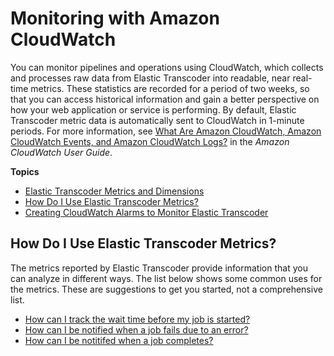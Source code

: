 # Monitoring with Amazon CloudWatch<a name="monitoring-cloudwatch"></a>

You can monitor pipelines and operations using CloudWatch, which collects and processes raw data from Elastic Transcoder into readable, near real\-time metrics\. These statistics are recorded for a period of two weeks, so that you can access historical information and gain a better perspective on how your web application or service is performing\. By default, Elastic Transcoder metric data is automatically sent to CloudWatch in 1\-minute periods\. For more information, see [What Are Amazon CloudWatch, Amazon CloudWatch Events, and Amazon CloudWatch Logs?](http://docs.aws.amazon.com/AmazonCloudWatch/latest/DeveloperGuide/WhatIsCloudWatch.html) in the *Amazon CloudWatch User Guide*\.

**Topics**
+ [Elastic Transcoder Metrics and Dimensions](metrics-dimensions.md)
+ [How Do I Use Elastic Transcoder Metrics?](#how-to-use-metrics)
+ [Creating CloudWatch Alarms to Monitor Elastic Transcoder](creating-alarms.md)

## How Do I Use Elastic Transcoder Metrics?<a name="how-to-use-metrics"></a>

The metrics reported by Elastic Transcoder provide information that you can analyze in different ways\. The list below shows some common uses for the metrics\. These are suggestions to get you started, not a comprehensive list\.
+ [How can I track the wait time before my job is started?](creating-alarms.md#track-standby)
+ [How can I be notified when a job fails due to an error?](creating-alarms.md#track-jobs-errored)
+ [How can I be notitifed when a job completes?](creating-alarms.md#track-jobs-completed)